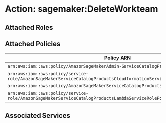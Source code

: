 # Action: sagemaker:DeleteWorkteam

## Attached Roles

## Attached Policies

| Policy ARN | Policy Name |
|------------|-------------|
| `arn:aws:iam::aws:policy/AmazonSageMakerAdmin-ServiceCatalogProductsServiceRolePolicy` | [AmazonSageMakerAdmin-ServiceCatalogProductsServiceRolePolicy](../policies.md#amazonsagemakeradmin-servicecatalogproductsservicerolepolicy) |
| `arn:aws:iam::aws:policy/service-role/AmazonSageMakerServiceCatalogProductsCloudformationServiceRolePolicy` | [AmazonSageMakerServiceCatalogProductsCloudformationServiceRolePolicy](../policies.md#amazonsagemakerservicecatalogproductscloudformationservicerolepolicy) |
| `arn:aws:iam::aws:policy/AmazonSageMakerServiceCatalogProductsCodeBuildServiceRolePolicy` | [AmazonSageMakerServiceCatalogProductsCodeBuildServiceRolePolicy](../policies.md#amazonsagemakerservicecatalogproductscodebuildservicerolepolicy) |
| `arn:aws:iam::aws:policy/service-role/AmazonSageMakerServiceCatalogProductsLambdaServiceRolePolicy` | [AmazonSageMakerServiceCatalogProductsLambdaServiceRolePolicy](../policies.md#amazonsagemakerservicecatalogproductslambdaservicerolepolicy) |

## Associated Services


